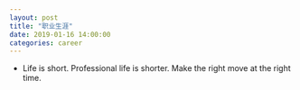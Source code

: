 ```yaml
---
layout: post
title: "职业生涯"
date: 2019-01-16 14:00:00
categories: career
---
```


- Life is short. Professional life is shorter. Make the right move at the right time.
